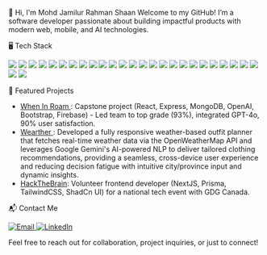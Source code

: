 👋 Hi, I'm Mohd Jamilur Rahman Shaan 
Welcome to my GitHub! I’m a software developer passionate about building impactful products with modern web, mobile, and AI technologies.

🖥️ Tech Stack
<p> <img src="https://img.shields.io/badge/swift-F05138?style=for-the-badge&logo=swift&logoColor=white"/> <img src="https://img.shields.io/badge/Objective--C-007AFF?style=for-the-badge&logo=apple&logoColor=white"/> <img src="https://img.shields.io/badge/kotlin-7F52FF?style=for-the-badge&logo=kotlin&logoColor=white"/> <img src="https://img.shields.io/badge/html5-E34F26?style=for-the-badge&logo=html5&logoColor=white"/> <img src="https://img.shields.io/badge/css3-1572B6?style=for-the-badge&logo=css3&logoColor=white"/> <img src="https://img.shields.io/badge/javascript-F7DF1E?style=for-the-badge&logo=javascript&logoColor=black"/> <img src="https://img.shields.io/badge/typescript-3178C6?style=for-the-badge&logo=typescript&logoColor=white"/> <img src="https://img.shields.io/badge/react-20232A?style=for-the-badge&logo=react&logoColor=61DAFB"/> <img src="https://img.shields.io/badge/next.js-000000?style=for-the-badge&logo=nextdotjs&logoColor=white"/> <img src="https://img.shields.io/badge/node.js-339933?style=for-the-badge&logo=nodedotjs&logoColor=white"/> <img src="https://img.shields.io/badge/jquery-0769AD?style=for-the-badge&logo=jquery&logoColor=white"/> <img src="https://img.shields.io/badge/tailwindcss-06B6D4?style=for-the-badge&logo=tailwindcss&logoColor=white"/> <img src="https://img.shields.io/badge/bootstrap-7952B3?style=for-the-badge&logo=bootstrap&logoColor=white"/> <img src="https://img.shields.io/badge/php-777BB4?style=for-the-badge&logo=php&logoColor=white"/> <img src="https://img.shields.io/badge/.NET-512BD4?style=for-the-badge&logo=dotnet&logoColor=white"/> <img src="https://img.shields.io/badge/firebase-FFCA28?style=for-the-badge&logo=firebase&logoColor=black"/> <img src="https://img.shields.io/badge/mongodb-47A248?style=for-the-badge&logo=mongodb&logoColor=white"/> <img src="https://img.shields.io/badge/mysql-4479A1?style=for-the-badge&logo=mysql&logoColor=white"/> <img src="https://img.shields.io/badge/postgres-4169E1?style=for-the-badge&logo=postgresql&logoColor=white"/> <img src="https://img.shields.io/badge/sqlite-003B57?style=for-the-badge&logo=sqlite&logoColor=white"/> <img src="https://img.shields.io/badge/supabase-3ECF8E?style=for-the-badge&logo=supabase&logoColor=white"/> <img src="https://img.shields.io/badge/git-F05032?style=for-the-badge&logo=git&logoColor=white"/> <img src="https://img.shields.io/badge/github-181717?style=for-the-badge&logo=github&logoColor=white"/> <img src="https://img.shields.io/badge/docker-2496ED?style=for-the-badge&logo=docker&logoColor=white"/> <img src="https://img.shields.io/badge/figma-F24E1E?style=for-the-badge&logo=figma&logoColor=white"/> <img src="https://img.shields.io/badge/adobe-FF0000?style=for-the-badge&logo=adobe&logoColor=white"/> <img src="https://img.shields.io/badge/canva-00C4CC?style=for-the-badge&logo=canva&logoColor=white"/> </p>


🌟 Featured Projects
<ul>
  <li><a href="https://when-in-roam-79b74212d770.herokuapp.com/">When In Roam </a>: Capstone project (React, Express, MongoDB, OpenAI, Bootstrap, Firebase) - Led team to top grade (93%), integrated GPT-4o, 90% user satisfaction.</li>
  <li><a href="https://weartherv1.vercel.app/">Wearther </a>: Developed a fully responsive weather-based outfit planner that fetches real-time weather data via the OpenWeatherMap API and leverages Google Gemini's AI-powered NLP to deliver tailored clothing recommendations, providing a seamless, cross-device user experience and reducing decision fatigue with intuitive city/province input and dynamic insights.</a> </li>
  <li><a href="https://hackthebrain.ca">HackTheBrain</a>: Volunteer frontend developer (NextJS, Prisma, TailwindCSS, ShadCn UI) for a national tech event with GDG Canada.</li>
</ul>

📬 Contact Me
<p> <a href="mailto:r.jamilur96@gmail.com"> <img alt="Email" src="https://img.shields.io/badge/email-D14836?style=for-the-badge&logo=gmail&logoColor=white" /> </a> <a href="https://www.linkedin.com/in/jamilurrahman96/"> <img alt="LinkedIn" src="https://img.shields.io/badge/linkedin-0A66C2?style=for-the-badge&logo=linkedin&logoColor=white" /> </a> 
<!--   <a href="https://jamilurshaan.dev"> <img alt="Portfolio" src="https://img.shields.io/badge/portfolio-24292F?style=for-the-badge&logo=github&logoColor=white" /> </a>  -->
</p>
Feel free to reach out for collaboration, project inquiries, or just to connect!
<!---
jamil-rahman/jamil-rahman is a ✨ special ✨ repository because its `README.md` (this file) appears on your GitHub profile.
You can click the Preview link to take a look at your changes.
--->
